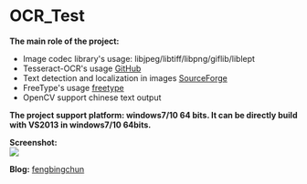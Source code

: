 # OCR_Test
**The main role of the project:**
- Image codec library's usage: libjpeg/libtiff/libpng/giflib/liblept
- Tesseract-OCR's usage [GitHub](https://github.com/tesseract-ocr/tesseract)
- Text detection and localization in images [SourceForge](https://sourceforge.net/projects/tirg/)
- FreeType's usage [freetype](https://www.freetype.org/)
- OpenCV support chinese text output

**The project support platform: windows7/10 64 bits. It can be directly build with VS2013 in windows7/10 64bits.**

**Screenshot:**  
![](https://github.com/fengbingchun/OCR_Test/blob/master/prj/x86_x64_vc12/Screenshot.png)

**Blog:** [fengbingchun](http://blog.csdn.net/fengbingchun/article/category/780527)
